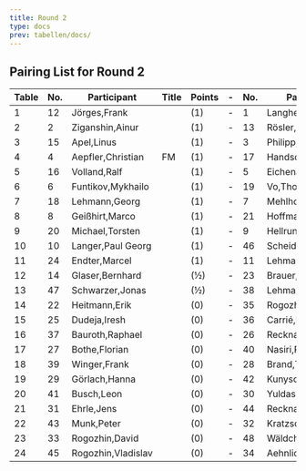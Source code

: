 ```yaml
---
title: Round 2
type: docs
prev: tabellen/docs/
---
```


## Pairing List for Round 2

| Table | No. | Participant          | Title | Points | - | No. | Participant           | Title | Points | Result |
|-------|-----|----------------------|-------|--------|---|-----|-----------------------|-------|--------|--------|
| 1     | 12  | Jörges,Frank          |       | (1)    | - | 1   | Langheinrich,Ferenc    | IM    | (1)    | 0 - 1  |
| 2     | 2   | Ziganshin,Ainur       |       | (1)    | - | 13  | Rösler,Hannah Clara    |       | (1)    | 1 - 0  |
| 3     | 15  | Apel,Linus            |       | (1)    | - | 3   | Philipp,Mathias        |       | (1)    | 0 - 1  |
| 4     | 4   | Aepfler,Christian     | FM    | (1)    | - | 17  | Handschuh,Franz        |       | (1)    | 1 - 0  |
| 5     | 16  | Volland,Ralf          |       | (1)    | - | 5   | Eichenauer,Pascal      |       | (1)    | 0 - 1  |
| 6     | 6   | Funtikov,Mykhailo     |       | (1)    | - | 19  | Vo,Thomi               |       | (1)    | 1 - 0  |
| 7     | 18  | Lehmann,Georg         |       | (1)    | - | 7   | Mehlhorn,Uwe           |       | (1)    | ½ - ½  |
| 8     | 8   | Geißhirt,Marco        |       | (1)    | - | 21  | Hoffmann,Karsten       |       | (1)    | 1 - 0  |
| 9     | 20  | Michael,Torsten       |       | (1)    | - | 9   | Hellrung,Bernhard      |       | (1)    | ½ - ½  |
| 10    | 10  | Langer,Paul Georg     |       | (1)    | - | 46  | Scheidig, Thorben      |       | (1)    | 1 - 0  |
| 11    | 24  | Endter,Marcel         |       | (1)    | - | 11  | Lehmann,Peter          |       | (1)    | 0 - 1  |
| 12    | 14  | Glaser,Bernhard       |       | (½)    | - | 23  | Brauer,Celiene         |       | (½)    | ½ - ½  |
| 13    | 47  | Schwarzer,Jonas       |       | (½)    | - | 38  | Lehmann,Norik          |       | (½)    | 0 - 1  |
| 14    | 22  | Heitmann,Erik         |       | (0)    | - | 35  | Rogozhin,Georg         |       | (0)    | 1 - 0  |
| 15    | 25  | Dudeja,Iresh          |       | (0)    | - | 36  | Carrié,René            |       | (0)    | 1 - 0  |
| 16    | 37  | Bauroth,Raphael       |       | (0)    | - | 26  | Recknagel,Armin        |       | (0)    | 0 - 1  |
| 17    | 27  | Bothe,Florian         |       | (0)    | - | 40  | Nasiri,Ronika          |       | (0)    | 1 - 0  |
| 18    | 39  | Winger,Frank          |       | (0)    | - | 28  | Brand,Thomas           |       | (0)    | 1 - 0  |
| 19    | 29  | Görlach,Hanna         |       | (0)    | - | 42  | Kunysch, Paul          |       | (0)    | ½ - ½  |
| 20    | 41  | Busch,Leon            |       | (0)    | - | 30  | Yuldashev,Sherbek      |       | (0)    | ½ - ½  |
| 21    | 31  | Ehrle,Jens            |       | (0)    | - | 44  | Recknagel,Lars         |       | (0)    | 1 - 0  |
| 22    | 43  | Munk,Peter            |       | (0)    | - | 32  | Kratzsch,Luis Anton    |       | (0)    | 0 - 1  |
| 23    | 33  | Rogozhin,David        |       | (0)    | - | 48  | Wäldchen,Anna          |       | (0)    | 1 - 0  |
| 24    | 45  | Rogozhin,Vladislav    |       | (0)    | - | 34  | Aehnlich,Dirk          |       | (0)    | ½ - ½  |
